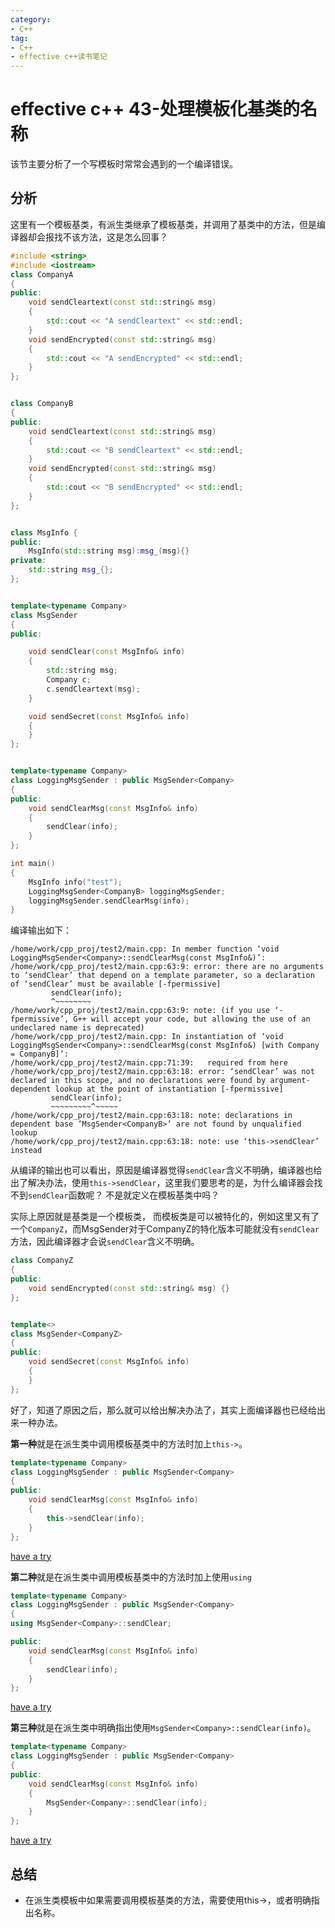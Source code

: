 ```yaml
---
category: 
- C++
tag:
- C++
- effective c++读书笔记
---
```


# effective c++ 43-处理模板化基类的名称

该节主要分析了一个写模板时常常会遇到的一个编译错误。

## 分析

这里有一个模板基类，有派生类继承了模板基类，并调用了基类中的方法，但是编译器却会报找不该方法，这是怎么回事？

```cpp
#include <string>
#include <iostream>
class CompanyA
{
public:
	void sendCleartext(const std::string& msg) 
    {
        std::cout << "A sendCleartext" << std::endl;
    }
	void sendEncrypted(const std::string& msg) 
    {
        std::cout << "A sendEncrypted" << std::endl;
    }
};


class CompanyB
{
public:
	void sendCleartext(const std::string& msg) 
    {
        std::cout << "B sendCleartext" << std::endl;
    }
	void sendEncrypted(const std::string& msg) 
    {
        std::cout << "B sendEncrypted" << std::endl;
    }
};


class MsgInfo {
public:
    MsgInfo(std::string msg):msg_(msg){}
private:
	std::string msg_{};
};


template<typename Company>
class MsgSender
{
public:

	void sendClear(const MsgInfo& info)
	{
		std::string msg;
		Company c;
		c.sendCleartext(msg);
	}

	void sendSecret(const MsgInfo& info)
	{
	}
};


template<typename Company>
class LoggingMsgSender : public MsgSender<Company>
{
public:
	void sendClearMsg(const MsgInfo& info)
	{
        sendClear(info);
	}
};

int main()
{
    MsgInfo info("test");
    LoggingMsgSender<CompanyB> loggingMsgSender;
    loggingMsgSender.sendClearMsg(info);
}
```

编译输出如下：

```shell
/home/work/cpp_proj/test2/main.cpp: In member function ‘void LoggingMsgSender<Company>::sendClearMsg(const MsgInfo&)’:
/home/work/cpp_proj/test2/main.cpp:63:9: error: there are no arguments to ‘sendClear’ that depend on a template parameter, so a declaration of ‘sendClear’ must be available [-fpermissive]
         sendClear(info);
         ^~~~~~~~~
/home/work/cpp_proj/test2/main.cpp:63:9: note: (if you use ‘-fpermissive’, G++ will accept your code, but allowing the use of an undeclared name is deprecated)
/home/work/cpp_proj/test2/main.cpp: In instantiation of ‘void LoggingMsgSender<Company>::sendClearMsg(const MsgInfo&) [with Company = CompanyB]’:
/home/work/cpp_proj/test2/main.cpp:71:39:   required from here
/home/work/cpp_proj/test2/main.cpp:63:18: error: ‘sendClear’ was not declared in this scope, and no declarations were found by argument-dependent lookup at the point of instantiation [-fpermissive]
         sendClear(info);
         ~~~~~~~~~^~~~~~
/home/work/cpp_proj/test2/main.cpp:63:18: note: declarations in dependent base ‘MsgSender<CompanyB>’ are not found by unqualified lookup
/home/work/cpp_proj/test2/main.cpp:63:18: note: use ‘this->sendClear’ instead
```


从编译的输出也可以看出，原因是编译器觉得```sendClear```含义不明确，编译器也给出了解决办法，使用```this->sendClear```，这里我们要思考的是，为什么编译器会找不到```sendClear```函数呢？ 不是就定义在模板基类中吗？

实际上原因就是基类是一个模板类， 而模板类是可以被特化的，例如这里又有了一个```CompanyZ```，而MsgSender对于CompanyZ的特化版本可能就没有```sendClear```方法，因此编译器才会说```sendClear```含义不明确。

```cpp
class CompanyZ
{
public:
	void sendEncrypted(const std::string& msg) {}
};


template<>
class MsgSender<CompanyZ>
{
public:
	void sendSecret(const MsgInfo& info)
	{
	}
};

```


好了，知道了原因之后，那么就可以给出解决办法了，其实上面编译器也已经给出来一种办法。

**第一种**就是在派生类中调用模板基类中的方法时加上```this->```。

```cpp
template<typename Company>
class LoggingMsgSender : public MsgSender<Company>
{
public:
	void sendClearMsg(const MsgInfo& info)
	{
        this->sendClear(info);
	}
};
```

[have a try](https://godbolt.org/z/hMEcPoEPf)

**第二种**就是在派生类中调用模板基类中的方法时加上使用```using```

```cpp
template<typename Company>
class LoggingMsgSender : public MsgSender<Company>
{
using MsgSender<Company>::sendClear;

public:
	void sendClearMsg(const MsgInfo& info)
	{
		sendClear(info);
	}
};

```
[have a try](https://godbolt.org/z/M6TYofo6n)


**第三种**就是在派生类中明确指出使用```MsgSender<Company>::sendClear(info)```。

```cpp
template<typename Company>
class LoggingMsgSender : public MsgSender<Company>
{
public:
	void sendClearMsg(const MsgInfo& info)
	{
		MsgSender<Company>::sendClear(info);
	}
};

```

[have a try](https://godbolt.org/z/e43z7T7rc)


## 总结

- 在派生类模板中如果需要调用模板基类的方法，需要使用this->，或者明确指出名称。